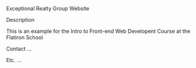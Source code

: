 Exceptional Realty Group Website

  Description

This is an example for the Intro to Front-end Web Developent Course at the Flatiron School

  Contact
...

  Etc.
...
